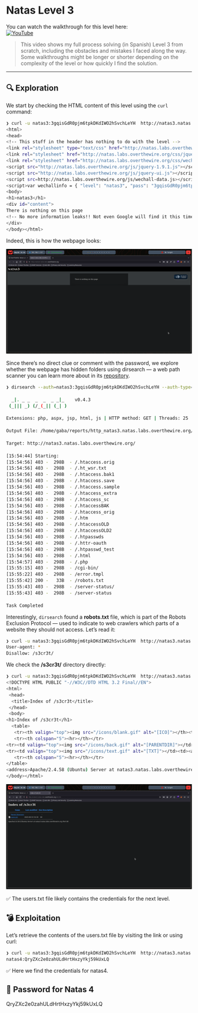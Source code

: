 # Natas Level 3

You can watch the walkthrough for this level here:  
[![YouTube](https://img.shields.io/badge/YouTube-Walkthrough-red?logo=youtube)](https://www.youtube.com/watch?v=MXRSwA81ZH0)

> This video shows my full process solving (in Spanish) Level 3 from scratch, including the obstacles and mistakes I faced along the way. Some walkthroughs might be longer or shorter depending on the complexity of the level or how quickly I find the solution.

---

## 🔍 Exploration

We start by checking the HTML content of this level using the `curl` command:

```bash
❯ curl -u natas3:3gqisGdR0pjm6tpkDKdIWO2hSvchLeYH  http://natas3.natas.labs.overthewire.org/
<html>
<head>
<!-- This stuff in the header has nothing to do with the level -->
<link rel="stylesheet" type="text/css" href="http://natas.labs.overthewire.org/css/level.css">
<link rel="stylesheet" href="http://natas.labs.overthewire.org/css/jquery-ui.css" />
<link rel="stylesheet" href="http://natas.labs.overthewire.org/css/wechall.css" />
<script src="http://natas.labs.overthewire.org/js/jquery-1.9.1.js"></script>
<script src="http://natas.labs.overthewire.org/js/jquery-ui.js"></script>
<script src=http://natas.labs.overthewire.org/js/wechall-data.js></script><script src="http://natas.labs.overthewire.org/js/wechall.js"></script>
<script>var wechallinfo = { "level": "natas3", "pass": "3gqisGdR0pjm6tpkDKdIWO2hSvchLeYH" };</script></head>
<body>
<h1>natas3</h1>
<div id="content">
There is nothing on this page
<!-- No more information leaks!! Not even Google will find it this time... -->
</div>
</body></html>
```

Indeed, this is how the webpage looks:

![img0](Images/Natas3_0.png)

Since there’s no direct clue or comment with the password, we explore whether the webpage has hidden folders using dirsearch — a web path scanner you can learn more about in its [repository](https://github.com/maurosoria/dirsearch).

```bash
❯ dirsearch --auth=natas3:3gqisGdR0pjm6tpkDKdIWO2hSvchLeYH --auth-type=basic -u http://natas3.natas.labs.overthewire.org

  _|. _ _  _  _  _ _|_    v0.4.3
 (_||| _) (/_(_|| (_| )

Extensions: php, aspx, jsp, html, js | HTTP method: GET | Threads: 25 | Wordlist size: 11460

Output File: /home/gaba/reports/http_natas3.natas.labs.overthewire.org/_25-05-28_15-54-44.txt

Target: http://natas3.natas.labs.overthewire.org/

[15:54:44] Starting: 
[15:54:56] 403 -  298B  - /.htaccess.orig
[15:54:56] 403 -  298B  - /.ht_wsr.txt
[15:54:56] 403 -  298B  - /.htaccess.bak1
[15:54:56] 403 -  298B  - /.htaccess.save
[15:54:56] 403 -  298B  - /.htaccess.sample
[15:54:56] 403 -  298B  - /.htaccess_extra
[15:54:56] 403 -  298B  - /.htaccess_sc
[15:54:56] 403 -  298B  - /.htaccessBAK
[15:54:56] 403 -  298B  - /.htaccess_orig
[15:54:56] 403 -  298B  - /.htm
[15:54:56] 403 -  298B  - /.htaccessOLD
[15:54:56] 403 -  298B  - /.htaccessOLD2
[15:54:56] 403 -  298B  - /.htpasswds
[15:54:56] 403 -  298B  - /.httr-oauth
[15:54:56] 403 -  298B  - /.htpasswd_test
[15:54:56] 403 -  298B  - /.html
[15:54:57] 403 -  298B  - /.php
[15:55:15] 403 -  298B  - /cgi-bin/
[15:55:22] 403 -  298B  - /error.tmpl
[15:55:42] 200 -   33B  - /robots.txt
[15:55:43] 403 -  298B  - /server-status/
[15:55:43] 403 -  298B  - /server-status

Task Completed
```
Interestingly, `dirsearch` found a **robots.txt** file, which is part of the Robots Exclusion Protocol — used to indicate to web crawlers which parts of a website they should not access. Let’s read it:
```bash
❯ curl -u natas3:3gqisGdR0pjm6tpkDKdIWO2hSvchLeYH  http://natas3.natas.labs.overthewire.org/robots.txt
User-agent: *
Disallow: /s3cr3t/
```
We check the **/s3cr3t/** directory directly:

```bash
❯ curl -u natas3:3gqisGdR0pjm6tpkDKdIWO2hSvchLeYH  http://natas3.natas.labs.overthewire.org/s3cr3t/
<!DOCTYPE HTML PUBLIC "-//W3C//DTD HTML 3.2 Final//EN">
<html>
 <head>
  <title>Index of /s3cr3t</title>
 </head>
 <body>
<h1>Index of /s3cr3t</h1>
  <table>
   <tr><th valign="top"><img src="/icons/blank.gif" alt="[ICO]"></th><th><a href="?C=N;O=D">Name</a></th><th><a href="?C=M;O=A">Last modified</a></th><th><a href="?C=S;O=A">Size</a></th><th><a href="?C=D;O=A">Description</a></th></tr>
   <tr><th colspan="5"><hr></th></tr>
<tr><td valign="top"><img src="/icons/back.gif" alt="[PARENTDIR]"></td><td><a href="/">Parent Directory</a></td><td>&nbsp;</td><td align="right">  - </td><td>&nbsp;</td></tr>
<tr><td valign="top"><img src="/icons/text.gif" alt="[TXT]"></td><td><a href="users.txt">users.txt</a></td><td align="right">2025-04-10 14:18  </td><td align="right"> 40 </td><td>&nbsp;</td></tr>
   <tr><th colspan="5"><hr></th></tr>
</table>
<address>Apache/2.4.58 (Ubuntu) Server at natas3.natas.labs.overthewire.org Port 80</address>
</body></html>
```

![img1](Images/Natas3_1.png)

✅ The users.txt file likely contains the credentials for the next level.

## 💣 Exploitation
Let’s retrieve the contents of the users.txt file by visiting the link or using curl:
```bash
❯ curl -u natas3:3gqisGdR0pjm6tpkDKdIWO2hSvchLeYH  http://natas3.natas.labs.overthewire.org/s3cr3t/users.txt
natas4:QryZXc2e0zahULdHrtHxzyYkj59kUxLQ
```
✅ Here we find the credentials for natas4.

## 🔐 Password for Natas 4
QryZXc2e0zahULdHrtHxzyYkj59kUxLQ

